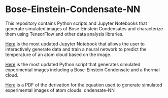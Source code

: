 # Bose-Einstein-Condensate-NN

This repository contains Python scripts and Jupyter Notebooks that generate simulated images of Bose-Einstein Condensates and characterize them using TensorFlow and other data analysis libraries.

[Here](https://github.com/alec-gironda/Bose-Einstein-Condensate-NN/blob/main/BEC_ThermalCloud_NN.ipynb) is the most updated Jupyter Notebook that allows the user to interactively generate data and train a neural network to predict the temperature of an atom cloud based on the image.

[Here](https://github.com/alec-gironda/Bose-Einstein-Condensate-NN/blob/main/generate_bec_thermal_cloud_nn_data.py) is the most updated Python script that generates simulated experimental images including a Bose-Einstein Condensate and a thermal cloud.

[Here](https://github.com/alec-gironda/Bose-Einstein-Condensate-NN/blob/main/BEC_Derivations.pdf) is a PDF of the derivation for the equation used to generate simulated experimental images of atom clouds.
ondensate-NN
